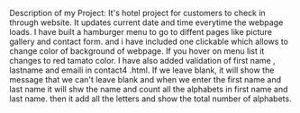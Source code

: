 Description of my Project: 
It's hotel project for customers to check in through website.
It updates current date and time everytime the webpage loads. 
I have built a hamburger menu to go to diffent pages like picture gallery and contact form.
and  i have included one clickable which allows to change color of background of webpage. 
If you hover on menu list it changes to red tamato color. 
I have also added validation of first name , lastname and emaili in contact4 .html. If we leave blank, it will show the message that we can't leave blank and when we enter the first name and last name it will shw the name and count all the alphabets in first name and last name. then it add all the letters and show the total number of alphabets.